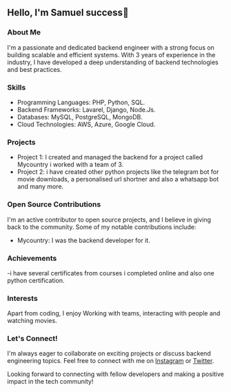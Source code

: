 ## Hello, I'm Samuel success👋

### About Me
I'm a passionate and dedicated backend engineer with a strong focus on building scalable and efficient systems. With 3 years of experience in the industry, I have developed a deep understanding of backend technologies and best practices.

### Skills
- Programming Languages: PHP, Python, SQL. 
- Backend Frameworks: Lavarel, Django, Node.Js.
- Databases:  MySQL, PostgreSQL, MongoDB.
- Cloud Technologies:  AWS, Azure, Google Cloud.

### Projects
- Project 1: I created and managed the backend for a project called Mycountry i worked with a team of 3.
- Project 2: i have created other python projects like the telegram bot for movie downloads, a personalised url shortner and also a whatsapp bot and many more.

### Open Source Contributions
I'm an active contributor to open source projects, and I believe in giving back to the community. Some of my notable contributions include:
- Mycountry: I was the backend developer for it.

### Achievements
-i have several certificates from courses i completed online and also one python certification.

### Interests
Apart from coding, I enjoy Working with teams, interacting with people and watching movies.

### Let's Connect!
I'm always eager to collaborate on exciting projects or discuss backend engineering topics. Feel free to connect with me on [Instagram](https://www.instagram.com/in/_xcess._) or [Twitter](https://twitter.com/___xcess).

Looking forward to connecting with fellow developers and making a positive impact in the tech community!

